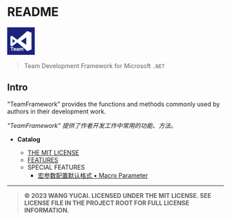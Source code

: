 # README

![tfx](./assets/tfx.png)

> Team Development Framework for Microsoft `.NET`

## Intro

"TeamFramework" provides the functions and methods commonly used by authors in their development work.

*"TeamFramework" 提供了作者开发工作中常用的功能、方法。*

- **Catalog**

  - [THE MIT LICENSE](LICENSE.md#the-mit-license)
  - [FEATURES](docs/feature-description.md#features)
  - SPECIAL FEATURES
    - [宏参数配置默认格式 ▪ Macro Parameter](src/Private.CoreLib/Configuration/MacroParameter.md)

----



>   **© 2023 WANG YUCAI. LICENSED UNDER THE MIT LICENSE. SEE LICENSE FILE IN THE PROJECT ROOT FOR FULL LICENSE INFORMATION.**